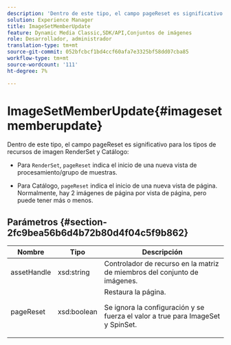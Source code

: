 ```yaml
---
description: 'Dentro de este tipo, el campo pageReset es significativo para los tipos de recursos de imagen RenderSet y Catálogo '
solution: Experience Manager
title: ImageSetMemberUpdate
feature: Dynamic Media Classic,SDK/API,Conjuntos de imágenes
role: Desarrollador, administrador
translation-type: tm+mt
source-git-commit: 052bfcbcf1bd4ccf60afa7e3325bf58dd07cba85
workflow-type: tm+mt
source-wordcount: '111'
ht-degree: 7%

---
```



# ImageSetMemberUpdate{#imagesetmemberupdate}

Dentro de este tipo, el campo pageReset es significativo para los tipos de recursos de imagen RenderSet y Catálogo:

* Para `RenderSet`, `pageReset` indica el inicio de una nueva vista de procesamiento/grupo de muestras.

* Para Catálogo, `pageReset` indica el inicio de una nueva vista de página. Normalmente, hay 2 imágenes de página por vista de página, pero puede tener más o menos.

## Parámetros {#section-2fc9bea56b6d4b72b80d4f04c5f9b862}

<table id="table_04100BB8ABD84EF68B0A7CE3AD946414"> 
 <thead> 
  <tr> 
   <th colname="col1" class="entry"> Nombre </th> 
   <th colname="col2" class="entry"> Tipo </th> 
   <th colname="col3" class="entry"> Descripción </th> 
  </tr> 
 </thead>
 <tbody> 
  <tr> 
   <td colname="col1"> <span class="codeph"> <span class="varname"> assetHandle</span> </span> </td> 
   <td colname="col2"> <span class="codeph"> xsd:string</span> </td> 
   <td colname="col3"> Controlador de recurso en la matriz de miembros del conjunto de imágenes. </td> 
  </tr> 
  <tr> 
   <td colname="col1"> <span class="codeph"> <span class="varname"> pageReset</span> </span> </td> 
   <td colname="col2"> <span class="codeph"> xsd:boolean</span> </td> 
   <td colname="col3">Restaura la página. <p>Se ignora la configuración y se fuerza el valor a true para <span class="codeph"> ImageSet</span> y <span class="codeph"> SpinSet</span>. </p></td> 
  </tr> 
 </tbody> 
</table>


